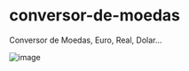# conversor-de-moedas

Conversor de Moedas, Euro, Real, Dolar...

![image](https://user-images.githubusercontent.com/97187182/173474946-21837943-02c2-45c9-ae4f-069cdb9bb552.png)
